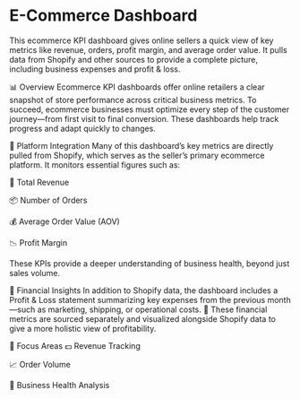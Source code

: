 # E-Commerce Dashboard
This ecommerce KPI dashboard gives online sellers a quick view of key metrics like revenue, orders, profit margin, and average order value. It pulls data from Shopify and other sources to provide a complete picture, including business expenses and profit &amp; loss.

📊 Overview
Ecommerce KPI dashboards offer online retailers a clear snapshot of store performance across critical business metrics. To succeed, ecommerce businesses must optimize every step of the customer journey—from first visit to final conversion. These dashboards help track progress and adapt quickly to changes.

🛒 Platform Integration
Many of this dashboard’s key metrics are directly pulled from Shopify, which serves as the seller’s primary ecommerce platform. It monitors essential figures such as:

🧾 Total Revenue

📦 Number of Orders

💰 Average Order Value (AOV)

📉 Profit Margin

These KPIs provide a deeper understanding of business health, beyond just sales volume.

💼 Financial Insights
In addition to Shopify data, the dashboard includes a Profit & Loss statement summarizing key expenses from the previous month—such as marketing, shipping, or operational costs.
📂 These financial metrics are sourced separately and visualized alongside Shopify data to give a more holistic view of profitability.

🎯 Focus Areas
💵 Revenue Tracking

📈 Order Volume

🧮 Business Health Analysis

